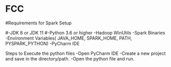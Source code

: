 # FCC

#Requirements for Spark Setup

#-JDK 8 or JDK 11
#-Python 3.6 or higher
-Hadoop WinUtils
-Spark Binaries
-Environment Variables( JAVA_HOME, SPARK_HOME, PATH, PYSPARK_PYTHON)
-PyCharm IDE

Steps to Execute the python files
-Open PyCharm IDE
-Create a new project and save in the directory/path.
-Open the python file and run.
